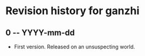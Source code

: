 # Revision history for ganzhi

## 0 -- YYYY-mm-dd

* First version. Released on an unsuspecting world.
